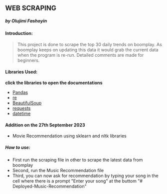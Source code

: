## WEB SCRAPING 
   ##### by Olujimi Fashoyin
   
#### Introduction:
> This project is done to scrape the top 30 daily trends on boomplay. As boomplay keeps on updating this data it would grab the current data when the program is re-run. Detailed comments are made for beginners.
#### Libraries Used:
__click the libraries to open the documentations__
 -  [Pandas](https://pandas.pydata.org/docs/index.html)
 -  [re](https://docs.python.org/3/library/re.html)
 -  [BeautifulSoup]()
 - [requests](https://www.crummy.com/software/BeautifulSoup/bs4/doc/)
 - [datetime](https://docs.python.org/3/library/datetime.html)

#### Addition on the 27th September 2023
 - Movie Recommendation using sklearn and nltk libraries
##### How to use:
 - First run the scraping file in other to scrape the latest data from boomplay
 - Second, run the Music Recommendation file
 - Third, you can now ask for recommendation by typing your song in the cell where there is a prompt "Enter your song" at the buttom
"# Deployed-Music-Recommendation" 

